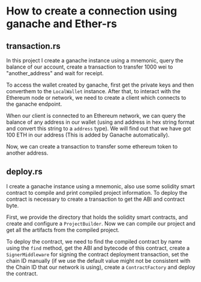 # How to create a connection using ganache and Ether-rs

## transaction.rs

In this project I create a ganache instance using a mnemonic, query the balance of our account, create a transaction to transfer 1000 wei to "another_address" and wait for receipt.

To access the wallet created by ganache, first get the private keys and then converthem to the `LocalWallet` instance. After that, to interact with the Ethereum node or network, we need to create a client which connects to the ganache endpoint.

When our client is connected to an Ethereum network, we can query the balance of any address in our wallet (using and address in hex string format and convert this string to a `address` type). We will find out that we have got 100 ETH in our address (This is added by Ganache automatically).

Now, we can create a transaction to transfer some ethereum token to another address. 


## deploy.rs

I create a ganache instance using a mnemonic, also use some solidity smart contract to compile and print compiled project information. To deploy the contract is necessary to create a transaction to get the ABI and contract byte.

First, we provide the directory that holds the solidity smart contracts, and create and configure a `ProjectBuilder`. Now we can compile our project and get all the artifacts from the compiled project.

To deploy the contract, we need to find the compiled contract by name using the `find` method, get the ABI and bytecode of this contract, create a `SignerMiddleware` for signing the contract deployment transaction, set the chain ID manually (if we use the default value might not be consistent with the Chain ID that our network is using), create a `ContractFactory` and deploy the contract. 

